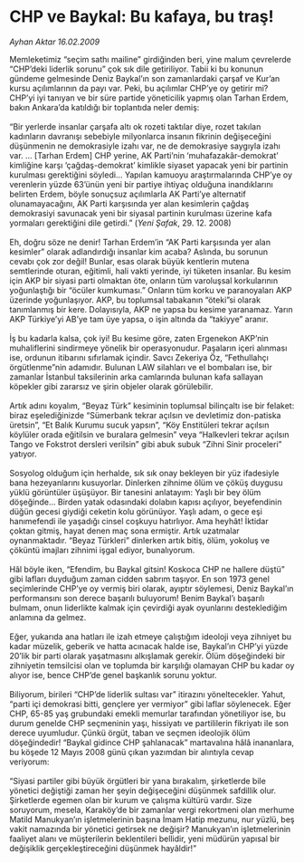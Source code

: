 # CHP ve Baykal: Bu kafaya, bu traş!

*Ayhan Aktar 16.02.2009*

<div class="taraf_structure_2col_1zq">
<div class="margen_n">



 <p>Memleketimiz “seçim sathı mailine” girdiğinden beri, yine malum çevrelerde “CHP’deki liderlik sorunu” çok sık dile getiriliyor. Tabii ki bu konunun gündeme gelmesinde Deniz Baykal’ın son zamanlardaki çarşaf ve Kur’an kursu açılımlarının da payı var. Peki, bu açılımlar CHP’ye oy getirir mi? CHP’yi iyi tanıyan ve bir süre partide yöneticilik yapmış olan Tarhan Erdem, bakın Ankara’da katıldığı bir toplantıda neler demiş: <br/><br/>“Bir yerlerde insanlar çarşafa altı ok rozeti taktılar diye, rozet takılan kadınların davranışı sebebiyle milyonlarca insanın fikrinin değişeceğini düşünmenin ne demokrasiyle izahı var, ne de demokrasiye saygıyla izahı var. ... [Tarhan Erdem] CHP yerine, AK Parti’nin ‘muhafazakâr-demokrat’ kimliğine karşı ‘çağdaş-demokrat’ kimlikle siyaset yapacak yeni bir partinin kurulması gerektiğini söyledi... Yapılan kamuoyu araştırmalarında CHP’ye oy verenlerin yüzde 63’ünün yeni bir partiye ihtiyaç olduğuna inandıklarını belirten Erdem, böyle sonuçsuz açılımlarla AK Parti’ye alternatif olunamayacağını, AK Parti karşısında yer alan kesimlerin çağdaş demokrasiyi savunacak yeni bir siyasal partinin kurulması üzerine kafa yormaları gerektiğini dile getirdi.” (<i>Yeni Şafak</i>, 29. 12. 2008) <br/><br/>Eh, doğru söze ne denir! Tarhan Erdem’in “AK Parti karşısında yer alan kesimler” olarak adlandırdığı insanlar kim acaba? Aslında, bu sorunun cevabı çok zor değil! Bunlar, esas olarak büyük kentlerin mutena semtlerinde oturan, eğitimli, hali vakti yerinde, iyi tüketen insanlar. Bu kesim için AKP bir siyasi parti olmaktan öte, onların tüm varoluşsal korkularının yoğunlaştığı bir “öcüler kumkuması.” Onların tüm korku ve paranoyaları AKP üzerinde yoğunlaşıyor. AKP, bu toplumsal tabakanın “öteki”si olarak tanımlanmış bir kere. Dolayısıyla, AKP ne yapsa bu kesime yaranamaz. Yarın AKP Türkiye’yi AB’ye tam üye yapsa, o işin altında da “takiyye” aranır. <br/><br/>İş bu kadarla kalsa, çok iyi! Bu kesime göre, zaten Ergenekon AKP’nin muhaliflerini sindirmeye yönelik bir operasyonudur. Paşaların içeri alınması ise, ordunun itibarını sıfırlamak içindir. Savcı Zekeriya Öz, “Fethullahçı örgütlenme”nin adamıdır. Bulunan LAW silahları ve el bombaları ise, bir zamanlar İstanbul taksilerinin arka camlarında bulunan kafa sallayan köpekler gibi zararsız ve şirin objeler olarak görülebilir. <br/><br/>Artık adını koyalım, “Beyaz Türk” kesiminin toplumsal bilinçaltı ise bir felaket: biraz eşelediğinizde “Sümerbank tekrar açılsın ve devletimiz don-patiska üretsin”, “Et Balık Kurumu sucuk yapsın”, “Köy Enstitüleri tekrar açılsın köylüler orada eğitilsin ve buralara gelmesin” veya “Halkevleri tekrar açılsın Tango ve Fokstrot dersleri verilsin” gibi abuk subuk “Zihni Sinir proceleri” yatıyor. <br/><br/>Sosyolog olduğum için herhalde, sık sık onay bekleyen bir yüz ifadesiyle bana hezeyanlarını kusuyorlar. Dinlerken zihnime ölüm ve çöküş duygusu yüklü görüntüler üşüşüyor. Bir tanesini anlatayım: Yaşlı bir bey ölüm döşeğinde... Birden yatak odasındaki dolabın kapısı açılıyor, beyefendinin düğün gecesi giydiği ceketin kolu görünüyor. Yaşlı adam, o gece eşi hanımefendi ile yaşadığı cinsel coşkuyu hatırlıyor. Ama heyhât! İktidar çoktan gitmiş, hayat denen maç sona ermiştir. Artık uzatmalar oynanmaktadır. “Beyaz Türkleri” dinlerken artık bitiş, ölüm, yokoluş ve çöküntü imajları zihnimi işgal ediyor, bunalıyorum. <br/><br/>Hâl böyle iken, “Efendim, bu Baykal gitsin! Koskoca CHP ne hallere düştü” gibi lafları duyduğum zaman cidden sabrım taşıyor. En son 1973 genel seçimlerinde CHP’ye oy vermiş biri olarak, ayıptır söylemesi, Deniz Baykal’ın performansını son derece başarılı buluyorum! Benim Baykal’ı başarılı bulmam, onun liderlikte kalmak için çevirdiği ayak oyunlarını desteklediğim anlamına da gelmez. <br/><br/>Eğer, yukarıda ana hatları ile izah etmeye çalıştığım ideoloji veya zihniyet bu kadar müzelik, geberik ve hatta acınacak halde ise, Baykal’ın CHP’yi yüzde 20’lik bir parti olarak yaşatmasını alkışlamak gerekir. Ölüm döşeğindeki bir zihniyetin temsilcisi olan ve toplumda bir karşılığı olamayan CHP bu kadar oy alıyor ise, bence CHP’de genel başkanlık sorunu yoktur. <br/><br/>Biliyorum, birileri “CHP’de liderlik sultası var” itirazını yöneltecekler. Yahut, “parti içi demokrasi bitti, gençlere yer vermiyor” gibi laflar söylenecek. Eğer CHP, 65-85 yaş grubundaki emekli memurlar tarafından yönetiliyor ise, bu durum genelde CHP seçmeninin yaşı, hissiyatı ve partililerin fikriyatı ile son derece uyumludur. Çünkü örgüt, taban ve seçmen ideolojik ölüm döşeğindedir! “Baykal gidince CHP şahlanacak” martavalına hâlâ inananlara, bu köşede 12 Mayıs 2008 günü çıkan yazımdan bir alıntıyla cevap veriyorum: <br/><br/>“Siyasi partiler gibi büyük örgütleri bir yana bırakalım, şirketlerde bile yönetici değiştiği zaman her şeyin değişeceğini düşünmek safdillik olur. Şirketlerde egemen olan bir kurum ve çalışma kültürü vardır. Size soruyorum, mesela, Karaköy’de bir zamanlar vergi rekortmeni olan merhume Matild Manukyan’ın işletmelerinin başına İmam Hatip mezunu, nur yüzlü, beş vakit namazında bir yönetici getirsek ne değişir? Manukyan’ın işletmelerinin faaliyet alanı ve müşterilerin beklentileri bellidir, yeni müdürün yapısal bir değişiklik gerçekleştireceğini düşünmek hayâldir!”</p>

<br/>


<div id="taraf_not">
</div>

</div>


</div>

